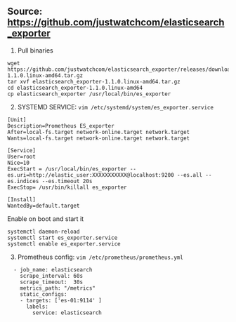 ## Source: https://github.com/justwatchcom/elasticsearch_exporter

1. Pull binaries
```
wget https://github.com/justwatchcom/elasticsearch_exporter/releases/download/v1.1.0/elasticsearch_exporter-1.1.0.linux-amd64.tar.gz
tar xvf elasticsearch_exporter-1.1.0.linux-amd64.tar.gz
cd elasticsearch_exporter-1.1.0.linux-amd64
cp elasticsearch_exporter /usr/local/bin/es_exporter
```

2. SYSTEMD SERVICE: `vim /etc/systemd/system/es_exporter.service`
```
[Unit]
Description=Prometheus ES_exporter
After=local-fs.target network-online.target network.target
Wants=local-fs.target network-online.target network.target

[Service]
User=root
Nice=10
ExecStart = /usr/local/bin/es_exporter --es.uri=http://elastic_user:XXXXXXXXXXX@localhost:9200 --es.all --es.indices --es.timeout 20s
ExecStop= /usr/bin/killall es_exporter

[Install]
WantedBy=default.target
```

Enable on boot and start it
```
systemctl daemon-reload
systemctl start es_exporter.service
systemctl enable es_exporter.service
```

3. Prometheus config: `vim /etc/prometheus/prometheus.yml`
```
  - job_name: elasticsearch
    scrape_interval: 60s
    scrape_timeout:  30s
    metrics_path: "/metrics"
    static_configs:
    - targets: ['es-01:9114' ]
      labels:
        service: elasticsearch
```
